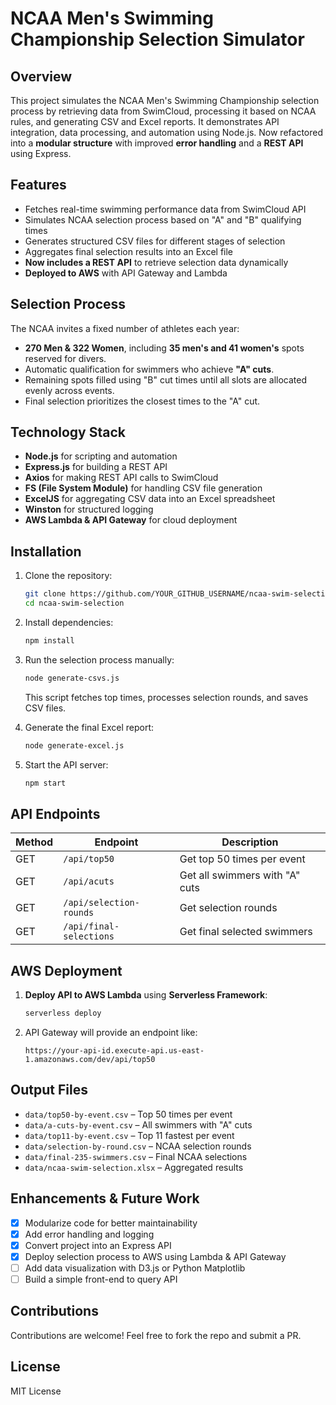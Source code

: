 # NCAA Men's Swimming Championship Selection Simulator

## Overview
This project simulates the NCAA Men's Swimming Championship selection process by retrieving data from SwimCloud, processing it based on NCAA rules, and generating CSV and Excel reports. It demonstrates API integration, data processing, and automation using Node.js. Now refactored into a **modular structure** with improved **error handling** and a **REST API** using Express.

## Features
- Fetches real-time swimming performance data from SwimCloud API
- Simulates NCAA selection process based on "A" and "B" qualifying times
- Generates structured CSV files for different stages of selection
- Aggregates final selection results into an Excel file
- **Now includes a REST API** to retrieve selection data dynamically
- **Deployed to AWS** with API Gateway and Lambda

## Selection Process
The NCAA invites a fixed number of athletes each year:
- **270 Men & 322 Women**, including **35 men's and 41 women's** spots reserved for divers.
- Automatic qualification for swimmers who achieve **"A" cuts**.
- Remaining spots filled using "B" cut times until all slots are allocated evenly across events.
- Final selection prioritizes the closest times to the "A" cut.

## Technology Stack
- **Node.js** for scripting and automation
- **Express.js** for building a REST API
- **Axios** for making REST API calls to SwimCloud
- **FS (File System Module)** for handling CSV file generation
- **ExcelJS** for aggregating CSV data into an Excel spreadsheet
- **Winston** for structured logging
- **AWS Lambda & API Gateway** for cloud deployment

## Installation
1. Clone the repository:
   ```bash
   git clone https://github.com/YOUR_GITHUB_USERNAME/ncaa-swim-selection.git
   cd ncaa-swim-selection
   ```
2. Install dependencies:
   ```bash
   npm install
   ```
3. Run the selection process manually:
   ```bash
   node generate-csvs.js
   ```
   This script fetches top times, processes selection rounds, and saves CSV files.

4. Generate the final Excel report:
   ```bash
   node generate-excel.js
   ```

5. Start the API server:
   ```bash
   npm start
   ```

## API Endpoints
| Method | Endpoint | Description |
|--------|---------|-------------|
| GET | `/api/top50` | Get top 50 times per event |
| GET | `/api/acuts` | Get all swimmers with "A" cuts |
| GET | `/api/selection-rounds` | Get selection rounds |
| GET | `/api/final-selections` | Get final selected swimmers |

## AWS Deployment
1. **Deploy API to AWS Lambda** using **Serverless Framework**:
   ```bash
   serverless deploy
   ```
2. API Gateway will provide an endpoint like:
   ```
   https://your-api-id.execute-api.us-east-1.amazonaws.com/dev/api/top50
   ```

## Output Files
- `data/top50-by-event.csv` – Top 50 times per event
- `data/a-cuts-by-event.csv` – All swimmers with "A" cuts
- `data/top11-by-event.csv` – Top 11 fastest per event
- `data/selection-by-round.csv` – NCAA selection rounds
- `data/final-235-swimmers.csv` – Final NCAA selections
- `data/ncaa-swim-selection.xlsx` – Aggregated results

## Enhancements & Future Work
- [x] Modularize code for better maintainability
- [x] Add error handling and logging
- [x] Convert project into an Express API
- [x] Deploy selection process to AWS using Lambda & API Gateway
- [ ] Add data visualization with D3.js or Python Matplotlib
- [ ] Build a simple front-end to query API

## Contributions
Contributions are welcome! Feel free to fork the repo and submit a PR.

## License
MIT License

